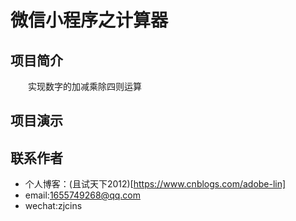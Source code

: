# 微信小程序之计算器
## 项目简介
&emsp;&emsp;实现数字的加减乘除四则运算
## 项目演示
## 联系作者
+ 个人博客：(且试天下2012)[https://www.cnblogs.com/adobe-lin]
+ email:1655749268@qq.com
+ wechat:zjcins
